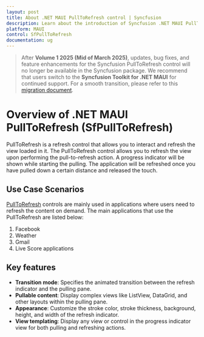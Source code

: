 ```yaml
---
layout: post
title: About .NET MAUI PullToRefresh control | Syncfusion
description: Learn about the introduction of Syncfusion .NET MAUI PullToRefresh (SfPullToRefresh) control, its elements and more.
platform: MAUI
control: SfPullToRefresh
documentation: ug
--- 
```


> After **Volume 1 2025 (Mid of March 2025)**, updates, bug fixes, and feature enhancements for the Syncfusion PullToRefresh control will no longer be available in the Syncfusion package. We recommend that users switch to the **Syncfusion Toolkit for .NET MAUI** for continued support. For a smooth transition, please refer to this [migration document](https://help.syncfusion.com/maui-toolkit/migration).

# Overview of .NET MAUI PullToRefresh (SfPullToRefresh)

PullToRefresh is a refresh control that allows you to interact and refresh the view loaded in it. The PullToRefresh control allows you to refresh the view upon performing the pull-to-refresh action. A progress indicator will be shown while starting the pulling. The application will be refreshed once you have pulled down a certain distance and released the touch.

## Use Case Scenarios

[PullToRefresh](https://help.syncfusion.com/cr/maui/Syncfusion.Maui.PullToRefresh.SfPullToRefresh.html) controls are mainly used in applications where users need to refresh the content on demand. The main applications that use the PullToRefresh are listed below:

1. Facebook
2. Weather
3. Gmail
4. Live Score applications

## Key features

* **Transition mode**: Specifies the animated transition between the refresh indicator and the pulling pane.
* **Pullable content**: Display complex views like ListView, DataGrid, and other layouts within the pulling pane.
* **Appearance**: Customize the stroke color, stroke thickness, background, height, and width of the refresh indicator.
* **View templating**: Display any view or control in the progress indicator view for both pulling and refreshing actions.